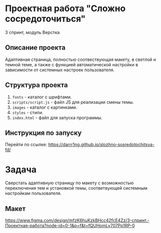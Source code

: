 # Проектная работа "Сложно сосредоточиться"
3 спринт, модуль Верстка

## Описание проекта
Адаптивная страница, полностью соотвествующая макету, в светлой и темной теме, а также с функцией автоматической настройки в зависимости от системных настроек пользователя.

## Структура проекта
1. `fonts` - каталог с шрифтами.
2. `scripts/script.js` - файл JS для реализации смены темы.
3. `images` - каталог с картинками.
4. `styles` - стили.
6. `index.html` - файл для запуска программы.

## Инструкция по запуску
Перейти по ссылке: https://darrr1ng.github.io/slozhno-sosredotochitsya-fd/

# Задача
Сверстать адаптивную страницу по макету с возможностью переключения тем и установкой темы, соответвующей системным настройкам пользователя.

## Макет
https://www.figma.com/design/mfzK6huKzkBHcc42fcE4Zz/3-спринт.-Проектная-работа?node-id=0-1&p=f&t=fQUHomLy707Pp1RP-0

